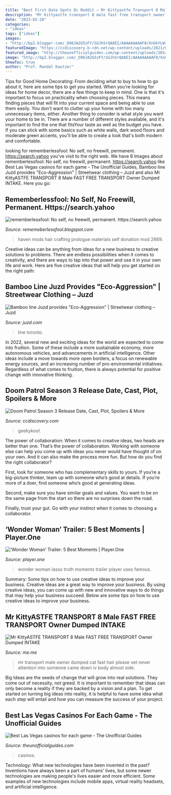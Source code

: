 ```yaml
---
title: "Best First Date Spots Dc Reddit ~ Mr Kittyastfe Transport 8 Male Fast Free Transport Owner Dumped Intake"
description: "Mr kittyastfe transport 8 male fast free transport owner dumped intake"
date: "2023-02-20"
categories:
- "ideas"
tags: ["ideas"]
images:
- "http://bp2.blogger.com/_O96JA2G5zFY/SGJhSrQA8EI/AAAAAAAAAF0/XnGkYLWsMjA/s400/boxes.JPG"
featuredImage: "https://ccdiscovery.b-cdn.net/wp-content/uploads/2021/04/doom-1-1536x492.jpg"
featured_image: "http://theunofficialguides.com/wp-content/uploads/2014/07/640px-Las_Vegas_2013_35.jpg"
image: "http://bp2.blogger.com/_O96JA2G5zFY/SGJhSrQA8EI/AAAAAAAAAF0/XnGkYLWsMjA/s400/boxes.JPG"
ShowToc: true
author: "Prof. Randal Kautzer"
---
```



Tips for Good Home Decorating: From deciding what to buy to how to go about it, here are some tips to get you started.
When you're looking for ideas for home decor, there are a few things to keep in mind. One is that it's important to focus on practicality when choosing pieces. This means finding pieces that will fit into your current space and being able to use them easily. You don't want to clutter up your home with too many unnecessary items, either. Another thing to consider is what style you want your home to be in. There are a number of different styles available, and it's important to find the one that fitsYour taste as well as the budget you have. If you can stick with some basics such as white walls, dark wood floors and moderate green accents, you'll be able to create a look that's both modern and comfortable.

	

		
looking for rememberlessfool: No self, no freewill, permanent. https://search.yahoo you've visit to the right web. We have 6 Images about rememberlessfool: No self, no freewill, permanent. https://search.yahoo like Best Las Vegas casinos for each game - The Unofficial Guides, Bamboo line Juzd provides &quot;Eco-Aggression&quot; | Streetwear clothing – Juzd and also Mr KittyASTFE TRANSPORT 8 Male FAST FREE TRANSPORT Owner Dumped INTAKE. Here you go:
		
    
## Rememberlessfool: No Self, No Freewill, Permanent. Https://search.yahoo

<img loading=lazy src="https://staticdelivery.nexusmods.com/mods/728/images/thumbnails/2669/2669-1560254480-1849282086.png" onerror="this.onerror=null;this.src='https://tse1.mm.bing.net/th?id=OIP.E4jt3r94d6lpX4gJJ7zGWgAAAA&amp;pid=15.1';" alt="rememberlessfool: No self, no freewill, permanent. https://search.yahoo">

_Source: rememeberlessfool.blogspot.com_

>haven mods hair crafting prologue materials self donation mod 2669. 

	

Creative ideas can be anything from ideas for a new business to creative solutions to problems. There are endless possibilities when it comes to creativity, and there are ways to tap into that power and use it in your own life and work. Here are five creative ideas that will help you get started on the right path: 

    
## Bamboo Line Juzd Provides &quot;Eco-Aggression&quot; | Streetwear Clothing – Juzd

<img loading=lazy src="http://bp2.blogger.com/_O96JA2G5zFY/SGJhSrQA8EI/AAAAAAAAAF0/XnGkYLWsMjA/s400/boxes.JPG" onerror="this.onerror=null;this.src='https://tse3.mm.bing.net/th?id=OIP.IK0X4i2_keNLx82e9nUdtgAAAA&amp;pid=15.1';" alt="Bamboo line Juzd provides &quot;Eco-Aggression&quot; | Streetwear clothing – Juzd">

_Source: juzd.com_

>line toronto. 

	

In 2022, several new and exciting ideas for the world are expected to come into fruition. Some of these include a more sustainable economy, more autonomous vehicles, and advancements in artificial intelligence. Other ideas include a move towards more open borders, a focus on renewable energy sources, and an increasing number of pro-environmental initiatives. Regardless of what comes to fruition, there is always potential for positive change with innovative thinking.

    
## Doom Patrol Season 3 Release Date, Cast, Plot, Spoilers &amp; More

<img loading=lazy src="https://ccdiscovery.b-cdn.net/wp-content/uploads/2021/04/doom-1-1536x492.jpg" onerror="this.onerror=null;this.src='https://tse1.mm.bing.net/th?id=OIP.Qw6fYi2Ll_fry2yh_TD5FQHaCX&amp;pid=15.1';" alt="Doom Patrol Season 3 Release Date, Cast, Plot, Spoilers &amp; More">

_Source: ccdiscovery.com_

>geekykool. 

	

The power of collaboration:
When it comes to creative ideas, two heads are better than one. That’s the power of collaboration.
Working with someone else can help you come up with ideas you never would have thought of on your own. And it can also make the process more fun. But how do you find the right collaborator?

First, look for someone who has complementary skills to yours. If you’re a big-picture thinker, team up with someone who’s good at details. If you’re more of a doer, find someone who’s good at generating ideas.

Second, make sure you have similar goals and values. You want to be on the same page from the start so there are no surprises down the road.

Finally, trust your gut. Go with your instinct when it comes to choosing a collaborator.

    
## ‘Wonder Woman’ Trailer: 5 Best Moments | Player.One

<img loading=lazy src="https://cdn.player.one/sites/player.one/files/styles/lg/public/2017/03/13/wonder-woman-lasso-truth.JPG" onerror="this.onerror=null;this.src='https://tse3.mm.bing.net/th?id=OIP.zJDvaGrXeJxQhf_PFzuI9wHaE8&amp;pid=15.1';" alt="‘Wonder Woman’ Trailer: 5 Best Moments | Player.One">

_Source: player.one_

>wonder woman lasso truth moments trailer player uses famous. 

	

Summary: Some tips on how to use creative ideas to improve your business.
Creative ideas are a great way to improve your business. By using creative ideas, you can come up with new and innovative ways to do things that may help your business succeed. Below are some tips on how to use creative ideas to improve your business.

    
## Mr KittyASTFE TRANSPORT 8 Male FAST FREE TRANSPORT Owner Dumped INTAKE

<img loading=lazy src="https://pics.me.me/thumb_mr-kittyastfe-transport-8-male-fast-free-transport-owner-dumped-47805393.png" onerror="this.onerror=null;this.src='https://tse4.mm.bing.net/th?id=OIP.GcfjqfMKUxT-iAw8lKOSBQAAAA&amp;pid=15.1';" alt="Mr KittyASTFE TRANSPORT 8 Male FAST FREE TRANSPORT Owner Dumped INTAKE">

_Source: me.me_

>mr transport male owner dumped cat fast hair please vet never attention into someone came down iv body almost side. 

	

Big Ideas are the seeds of change that will grow into real solutions. They come out of necessity, not greed. It is important to remember that ideas can only become a reality if they are backed by a vision and a plan. To get started on turning big ideas into reality, it is helpful to have some idea what each step will entail and how you can measure the success of your project.

    
## Best Las Vegas Casinos For Each Game - The Unofficial Guides

<img loading=lazy src="http://theunofficialguides.com/wp-content/uploads/2014/07/640px-Las_Vegas_2013_35.jpg" onerror="this.onerror=null;this.src='https://tse4.mm.bing.net/th?id=OIP.cCQmliNgfh21-8xYIMg3gwHaE8&amp;pid=15.1';" alt="Best Las Vegas casinos for each game - The Unofficial Guides">

_Source: theunofficialguides.com_

>casinos. 

	

Technology: What new technologies have been invented in the past?
Inventions have always been a part of humans' lives, but some newer technologies are making people's lives easier and more efficient. Some examples of new technologies include mobile apps, virtual reality headsets, and artificial intelligence.

